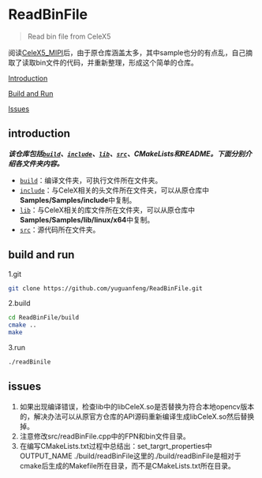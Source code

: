 # ReadBinFile

> Read bin file from CeleX5

阅读[CeleX5_MIPI](https://github.com/CelePixel/CeleX5-MIPI)后，由于原仓库涵盖太多，其中sample也分的有点乱，自己摘取了读取bin文件的代码，并重新整理，形成这个简单的仓库。

[Introduction](#introduction)

[Build and Run](#build-and-run)

[Issues](#issues)

## introduction

***该仓库包括[`build`](build)、[`include`](include)、[`lib`](lib)、[`src`](src)、CMakeLists和README。下面分别介绍各文件夹内容。***

 - [`build`](build)：编译文件夹，可执行文件所在文件夹。
 - [`include`](include)：与CeleX相关的头文件所在文件夹，可以从原仓库中**Samples/Samples/include**中复制。
 - [`lib`](lib)：与CeleX相关的库文件所在文件夹，可以从原仓库中**Samples/Samples/lib/linux/x64**中复制。
 - [`src`](src)：源代码所在文件夹。
 
 ## build and run
 
 1.git
 
  ```bash
  git clone https://github.com/yuguanfeng/ReadBinFile.git
  ```
 
 2.build 
 
  ```bash
  cd ReadBinFile/build
  cmake ..
  make
  ```
  
 3.run

 ```bash
 ./readBinile
 ```
 
## issues

1. 如果出现编译错误，检查lib中的libCeleX.so是否替换为符合本地opencv版本的，解决办法可以从原官方仓库的API源码重新编译生成libCeleX.so然后替换掉。
2. 注意修改src/readBinFile.cpp中的FPN和bin文件目录。
3. 在编写CMakeLists.txt过程中总结出：set_targrt_properties中OUTPUT_NAME ./build/readBinFile这里的./build/readBinFile是相对于cmake后生成的Makefile所在目录，而不是CMakeLists.txt所在目录。
